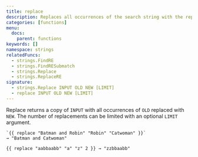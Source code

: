 ```yaml
---
title: replace
description: Replaces all occurrences of the search string with the replacement string.
categories: [functions]
menu:
  docs:
    parent: functions
keywords: []
namespace: strings
relatedFuncs:
  - strings.FindRE
  - strings.FindRESubmatch
  - strings.Replace
  - strings.ReplaceRE
signature: 
  - strings.Replace INPUT OLD NEW [LIMIT]
  - replace INPUT OLD NEW [LIMIT]
---
```


Replace returns a copy of `INPUT` with all occurrences of `OLD` replaced with `NEW`.
The number of replacements can be limited with an optional `LIMIT` argument.

```
`{{ replace "Batman and Robin" "Robin" "Catwoman" }}`
→ "Batman and Catwoman"

{{ replace "aabbaabb" "a" "z" 2 }} → "zzbbaabb"
```
